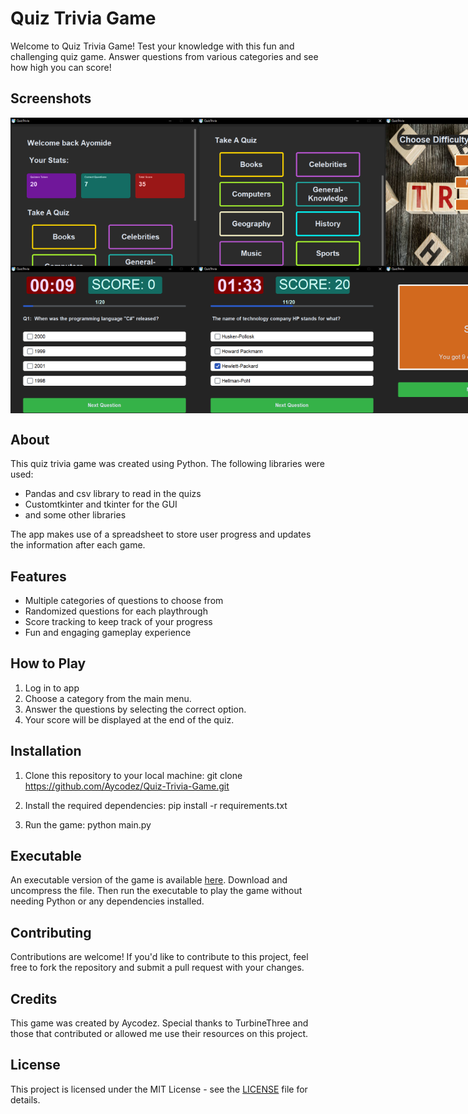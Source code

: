 # Quiz Trivia Game

Welcome to Quiz Trivia Game! Test your knowledge with this fun and challenging quiz game. Answer questions from various categories and see how high you can score!

## Screenshots
<div style="display:flex">
  <img src="https://github.com/Aycodez/Quiz-Trivia-Game/blob/main/QUIZGAME/Screenshots/1.png" alt="Screenshot 1" width="300" />
  <img src="https://github.com/Aycodez/Quiz-Trivia-Game/blob/main/QUIZGAME/Screenshots/2.png" alt="Screenshot 2" width="300" />
  <img src="https://github.com/Aycodez/Quiz-Trivia-Game/blob/main/QUIZGAME/Screenshots/3.png" alt="Screenshot 3" width="300" />
</div>
<div style="display:flex">
  <img src="https://github.com/Aycodez/Quiz-Trivia-Game/blob/main/QUIZGAME/Screenshots/4.png" alt="Screenshot 1" width="300" />
  <img src="https://github.com/Aycodez/Quiz-Trivia-Game/blob/main/QUIZGAME/Screenshots/5.png" alt="Screenshot 2" width="300" />
  <img src="https://github.com/Aycodez/Quiz-Trivia-Game/blob/main/QUIZGAME/Screenshots/6.png" alt="Screenshot 3" width="300" />
</div>

## About

This quiz trivia game was created using Python. The following libraries were used:
- Pandas and csv library to read in the quizs
- Customtkinter and tkinter for the GUI
- and some other libraries

The app makes use of a spreadsheet to store user progress and updates the information after each game.


## Features

- Multiple categories of questions to choose from
- Randomized questions for each playthrough
- Score tracking to keep track of your progress
- Fun and engaging gameplay experience

## How to Play

1. Log in to app
2. Choose a category from the main menu.
3. Answer the questions by selecting the correct option.
4. Your score will be displayed at the end of the quiz.

## Installation

1. Clone this repository to your local machine:
    git clone https://github.com/Aycodez/Quiz-Trivia-Game.git

2. Install the required dependencies:
   pip install -r requirements.txt
3. Run the game:
   python main.py


## Executable

An executable version of the game is available [here](https://github.com/Aycodez/Quiz-Trivia-Game/blob/main/QUIZGAME/QuizTriviaGame.rar). Download and uncompress the file. Then run the executable to play the game without needing Python or any dependencies installed.

## Contributing

Contributions are welcome! If you'd like to contribute to this project, feel free to fork the repository and submit a pull request with your changes.

## Credits

This game was created by Aycodez. Special thanks to TurbineThree and those that contributed or allowed me use their resources on this project.

## License

This project is licensed under the MIT License - see the [LICENSE](https://github.com/Aycodez/Quiz-Trivia-Game/blob/main/LICENSE) file for details.





